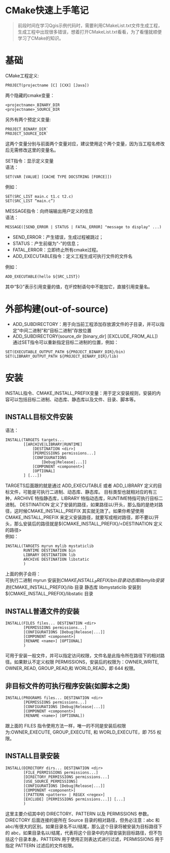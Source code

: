 CMake快速上手笔记
=================

> 前段时间在学习Qgis示例代码时，需要利用CMakeList.txt文件生成工程，生成工程中出现很多错误，想着打开CMakeList.txt看看，为了看懂就顺便学习了CMake的知识。


# 基础
CMake工程定义:  
````
PROJECT(projectname [C] [CXX] [Java])
````

两个隐藏的cmake变量：  
````
<projectname>_BINARY_DIR
<projectname>_SOURCE_DIR
````

另外有两个预定义变量:  
````
PROJECT_BINARY_DIR`
PROJECT_SOURCE_DIR`
````

这两个变量分别与前面两个变量对应，建议使用这个两个变量，因为当工程名修改后无需修改这里的变量名。

SET指令：显示定义变量  
语法：  
````
SET(VAR [VALUE] [CACHE TYPE DOCSTRING [FORCE]])
````

例如：  
````
SET(SRC_LIST main.c t1.c t2.c)
SET(SRC_LIST “main.c”)
````

MESSAGE指令：向终端输出用户定义的信息  
语法：  
````
MESSAGE([SEND_ERROR | STATUS | FATAL_ERROR] "message to display" ...)
````

* SEND_ERROR：产生错误，生成过程被跳过；
* STATUS：产生前缀为“-”的信息；
* FATAL_ERROR：立即终止所有cmake过程。
* ADD_EXECUTABLE指令：定义工程生成可执行文件的文件名 
 
例如：  
````
ADD_EXECUTABLE(hello ${SRC_LIST})
````

其中“${}”表示引用变量的值，在IF控制语句中不能加它，直接引用变量名。


# 外部构建(out-of-source)  
* ADD_SUBDIRECTORY：用于向当前工程添加存放源文件的子目录，并可以指定“中间二进制”和“目标二进制”存放位置
* ADD_SUBDIRECTORY(source_dir [binary_dir] [EXCLUDE_FROM_ALL])  
通过SET指令可以重新指定目标二进制的位置，例如：  
````
SET(EXECUTABLE_OUTPUT_PATH ${PROJECT_BINARY_DIR}/bin)
SET(LIBRARY_OUTPUT_PATH ${PROJECT_BINARY_DIR}/lib)
````


# 安装  
INSTALL指令、CMAKE_INSTALL_PREFIX变量：用于定义安装规则，安装的内容可以包括目标二进制、动态库、静态库以及文件、目录、脚本等。

## INSTALL目标文件安装  
语法：  
````
INSTALL(TARGETS targets...
		[[ARCHIVE|LIBRARY|RUNTIME]
			[DESTINATION <dir>]
			[PERMISSIONS permissions...]
			[CONFIGURATIONS
				[Debug|Release|...]]
			[COMPONENT <component>]
			[OPTIONAL]
		] [...])
````

TARGETS后面跟的就是通过 ADD_EXECUTABLE 或者 ADD_LIBRARY 定义的目标文件，可能是可执行二进制、动态库、静态库。
目标类型也就相对应的有三种，ARCHIVE 特指静态库，LIBRARY 特指动态库，RUNTIME特指可执行目标二进制。
DESTINATION 定义了安装的路径，如果路径以/开头，那么指的是绝对路径，这时候CMAKE_INSTALL_PREFIX 其实就无效了。如果你希望使用 CMAKE_INSTALL_PREFIX 来定义安装路径，就要写成相对路径，即不要以/开头，那么安装后的路径就是${CMAKE_INSTALL_PREFIX}/<DESTINATION 定义的路径>  
例如：  
````
INSTALL(TARGETS myrun mylib mystaticlib
		RUNTIME DESTINATION bin
		LIBRARY DESTINATION lib
		ARCHIVE DESTINATION libstatic
		)
````

上面的例子会将：  
可执行二进制 myrun 安装到${CMAKE_INSTALL_PREFIX}/bin 目录
动态库 libmylib 安装到${CMAKE_INSTALL_PREFIX}/lib 目录
静态库 libmystaticlib 安装到${CMAKE_INSTALL_PREFIX}/libstatic 目录

## INSTALL普通文件的安装  
````
INSTALL(FILES files... DESTINATION <dir>
		[PERMISSIONS permissions...]
		[CONFIGURATIONS [Debug|Release|...]]
		[COMPONENT <component>]
		[RENAME <name>] [OPTIONAL]
		)
````

可用于安装一般文件，并可以指定访问权限，文件名是此指令所在路径下的相对路径。如果默认不定义权限 PERMISSIONS，安装后的权限为：OWNER_WRITE, OWNER_READ, GROUP_READ,和 WORLD_READ，即 644 权限。

## 非目标文件的可执行程序安装(如脚本之类)  
````
INSTALL(PROGRAMS files... DESTINATION <dir>
		[PERMISSIONS permissions...]
		[CONFIGURATIONS [Debug|Release|...]]
		[COMPONENT <component>]
		[RENAME <name>] [OPTIONAL])
````

跟上面的 FILES 指令使用方法一样，唯一的不同是安装后权限为:OWNER_EXECUTE, GROUP_EXECUTE, 和 WORLD_EXECUTE，即 755 权限。

## INSTALL目录安装  
````
INSTALL(DIRECTORY dirs... DESTINATION <dir>
		[FILE_PERMISSIONS permissions...]
		[DIRECTORY_PERMISSIONS permissions...]
		[USE_SOURCE_PERMISSIONS]
		[CONFIGURATIONS [Debug|Release|...]]
		[COMPONENT <component>]
		[[PATTERN <pattern> | REGEX <regex>]
		[EXCLUDE] [PERMISSIONS permissions...]] [...]
		)
````

这里主要介绍其中的 DIRECTORY、PATTERN 以及 PERMISSIONS 参数。  
DIRECTORY 后面连接的是所在 Source 目录的相对路径，但务必注意：abc 和 abc/有很大的区别。如果目录名不以/结尾，那么这个目录将被安装为目标路径下的 abc，如果目录名以/结尾，代表将这个目录中的内容安装到目标路径，但不包括这个目录本身。PATTERN 用于使用正则表达式进行过滤，PERMISSIONS 用于指定 PATTERN 过滤后的文件权限。

